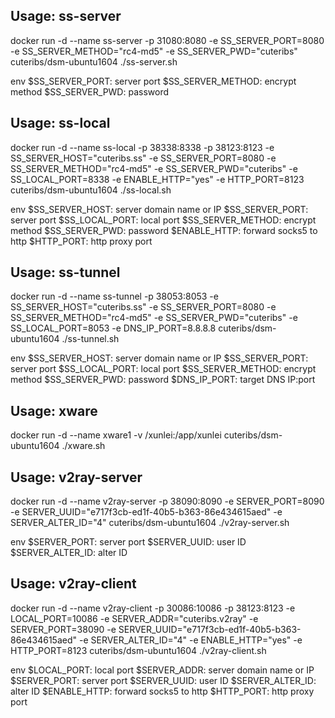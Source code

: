 ## Usage: ss-server
docker run -d --name ss-server -p 31080:8080 -e SS_SERVER_PORT=8080 -e SS_SERVER_METHOD="rc4-md5" -e SS_SERVER_PWD="cuteribs" cuteribs/dsm-ubuntu1604 ./ss-server.sh

env
	$SS_SERVER_PORT: server port
	$SS_SERVER_METHOD: encrypt method
	$SS_SERVER_PWD: password

	
## Usage: ss-local
docker run -d --name ss-local -p 38338:8338 -p 38123:8123 -e SS_SERVER_HOST="cuteribs.ss" -e SS_SERVER_PORT=8080 -e SS_SERVER_METHOD="rc4-md5" -e SS_SERVER_PWD="cuteribs" -e SS_LOCAL_PORT=8338 -e ENABLE_HTTP="yes" -e HTTP_PORT=8123 cuteribs/dsm-ubuntu1604 ./ss-local.sh

env
	$SS_SERVER_HOST: server domain name or IP
	$SS_SERVER_PORT: server port
	$SS_LOCAL_PORT: local port
	$SS_SERVER_METHOD: encrypt method
	$SS_SERVER_PWD: password
	$ENABLE_HTTP: forward socks5 to http
	$HTTP_PORT: http proxy port

	
## Usage: ss-tunnel
docker run -d --name ss-tunnel -p 38053:8053 -e SS_SERVER_HOST="cuteribs.ss" -e SS_SERVER_PORT=8080 -e SS_SERVER_METHOD="rc4-md5" -e SS_SERVER_PWD="cuteribs" -e SS_LOCAL_PORT=8053 -e DNS_IP_PORT=8.8.8.8 cuteribs/dsm-ubuntu1604 ./ss-tunnel.sh

env
	$SS_SERVER_HOST: server domain name or IP
	$SS_SERVER_PORT: server port
	$SS_LOCAL_PORT: local port
	$SS_SERVER_METHOD: encrypt method
	$SS_SERVER_PWD: password
	$DNS_IP_PORT: target DNS IP:port


## Usage: xware
docker run -d --name xware1 -v /xunlei:/app/xunlei cuteribs/dsm-ubuntu1604 ./xware.sh


## Usage: v2ray-server
docker run -d --name v2ray-server -p 38090:8090 -e SERVER_PORT=8090 -e SERVER_UUID="e717f3cb-ed1f-40b5-b363-86e434615aed" -e SERVER_ALTER_ID="4" cuteribs/dsm-ubuntu1604 ./v2ray-server.sh

env
	$SERVER_PORT: server port
	$SERVER_UUID: user ID
	$SERVER_ALTER_ID: alter ID

	
## Usage: v2ray-client
docker run -d --name v2ray-client -p 30086:10086 -p 38123:8123 -e LOCAL_PORT=10086 -e SERVER_ADDR="cuteribs.v2ray" -e SERVER_PORT=38090 -e SERVER_UUID="e717f3cb-ed1f-40b5-b363-86e434615aed" -e SERVER_ALTER_ID="4" -e ENABLE_HTTP="yes" -e HTTP_PORT=8123 cuteribs/dsm-ubuntu1604 ./v2ray-client.sh

env
	$LOCAL_PORT: local port
	$SERVER_ADDR: server domain name or IP
	$SERVER_PORT: server port
	$SERVER_UUID: user ID
	$SERVER_ALTER_ID: alter ID
	$ENABLE_HTTP: forward socks5 to http
	$HTTP_PORT: http proxy port
	
	
	